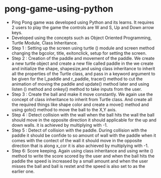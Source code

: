 # pong-game-using-python
- Ping Pong game was developed using Python and its learns. It requires 2 users to play the game the controls are W and S, Up and Down arrow keys.
- Developed using the concepts such as Object Oriented Programming, Turtle Module, Class Inheritance.
- Step 1 : Setting up  the screen using turtle () module and screen method changing the bgcolor, title, exitonclick, setup for setting the screen.
- Step 2 : Creation of the paddle and movement of the paddle. We create a new turtle object and create a new file called paddle in the we create and initialize the shape, shapesize,and using class inheritance to inherit all the properties of the Turtle class, and pass in a keyword argument to be given for the l_paddle and r_paddle, tracer() method to cut the animation of moving the paddle and update() method later and using listen () method and onkey() method to take inputs from the user.
- Step 3 : Create the ball  and make it move constantly. We again use the concept of class inheritance to inherit from Turtle class. And create all the required things like shape color and create a move() method and using goto() method to move the ball to the X,Y axis.
- Step 4 : Detect collision with the wall  when the ball hits the wall the ball should move in the opposite direction it should applicable for the up and down walls. it is achieved by multiplying with -1.
- Step 5 : Detect of collision with the paddle. During collision with the paddle it should be confide to so amount of wall with the paddle when it comes with the contect of the wall it should move in the opposite direction that is along x_cor it is also achieved by multiplying with -1.
- Step 6: Score keeping. Again using class inheritance and using write () method to write the score scored by the user and when the ball hits the paddle the speed is increased by a small amount and when the user misses the ball and ball is restet and the speed is also set to as the earlier one.
